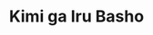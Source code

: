 --- 
title: "Kimi ga Iru Basho"
publishdate: "2019-3-25T16:48:46+02:00"
src: "https://365manga.net/manga/kimi-ga-iru-basho"
image: "https://data.365manga.net/images/thumbnails/24467-kimi-ga-iru-basho.jpg"
description: "By DaRyu: 'A young man lives in a small town where he owns a small grocery shop and struggles through life alone with his small son. His childhood friend moved away after graduation and appears suddenly years after at the threshold of his shop , without money or occupation and puts his life to utter chaos. The drawings are lovely, full of life and quite explicit, the story is sparkling…"
---